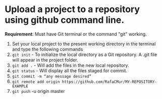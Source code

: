 # Upload a project to a repository using github command line.

**Requirement**: Must have Git terminal or the command "git" working.

1. Set your local project to the present working directory in the terminal and type the following commands
2. `git init` - To initialize the local directory as a Git repository. A .git file will appear in the project folder.
3. `git add .` - Will add the files in the new local repository.
4. `git status` - Will display all the files staged for commit.
5. `git commit -m “any message desired”`
6. `git remote add origin https://github.com/RafaCMur/MY-REPOSITORY-EXAMPLE`
7. `git push` -u origin master
